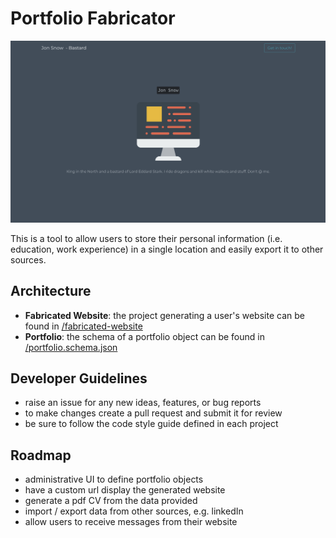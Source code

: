 # Portfolio Fabricator

![preview](/readme-assets/homepage_19-05-19.png)

This is a tool to allow users to store their personal information (i.e. education, work experience) in a single location and easily export it to other sources.

## Architecture
- **Fabricated Website**: the project generating a user's website can be found in [/fabricated-website](/fabricated-website)
- **Portfolio**: the schema of a portfolio object can be found in [/portfolio.schema.json](/portfolio.schema.json)

## Developer Guidelines
- raise an issue for any new ideas, features, or bug reports
- to make changes create a pull request and submit it for review
- be sure to follow the code style guide defined in each project

## Roadmap
- administrative UI to define portfolio objects
- have a custom url display the generated website
- generate a pdf CV from the data provided
- import / export data from other sources, e.g. linkedIn
- allow users to receive messages from their website
